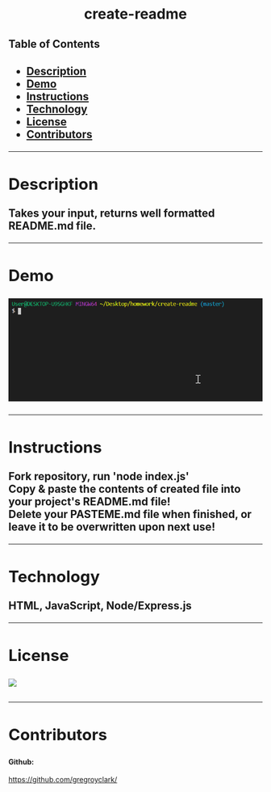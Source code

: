 <h1 align="center">create-readme</h1> 
  <h2>Table of Contents<h2>
  <ul>
  <li><a href="#description">Description</a></li>
  <li><a href="#demo">Demo</a></li>
  <li><a href="#instructions">Instructions</a></li>
  <li><a href="#tech">Technology</a></li>
  <li><a href="#license">License</a></li>
  <li><a href="#contributors">Contributors</a></li>
  </ul>
    <hr>
  <div id="description"><h2>Description</h2> </div>
  Takes your input, returns well formatted README.md file.
  <hr>
  <div id="demo"><h2>Demo</h2></div>
  <p><img src="assets/create-readme.gif"></p>
  <hr>
  <div id="instructions"><h2>Instructions</h2> </div>
  <p>
  Fork repository, run 'node index.js'
  <br/>
  Copy & paste the contents of created file into your project's README.md file!
  <br/>
  Delete your PASTEME.md file when finished, or leave it to be overwritten upon next use!
  </p>
  <hr>
  <div id="tech"><h2>Technology</h2></div>           
  <p>HTML, JavaScript, Node/Express.js</p>
  <hr>
  <div id="license"><h2>License</h2></div>
  <p><img align="left" src="https://img.shields.io/badge/License-MIT-blue"></p><br>
  <hr>
  <div id="contributors"><h2>Contributors</h2> </div>
   
  <h4>Github:</h4> <a href="https://github.com/gregroyclark/">https://github.com/gregroyclark/</a>
